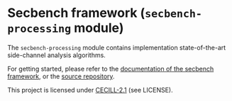# Secbench framework (`secbench-processing` module)

The `secbench-processing` module contains implementation state-of-the-art side-channel analysis algorithms.

For getting started, please refer to the [documentation of the secbench framework](https://doc.secbench.fr), or the [source repository](https://github.com/CEA-Leti/secbench).

This project is licensed under [CECILL-2.1](http://www.cecill.info/index.en.html) (see LICENSE).
